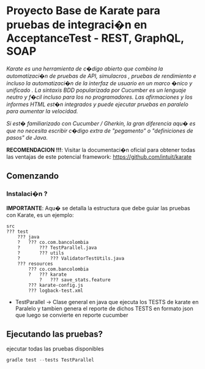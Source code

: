 #  Proyecto Base de Karate para pruebas de integraci�n en AcceptanceTest - REST, GraphQL, SOAP
_Karate es una herramienta de c�digo abierto que combina la automatizaci�n de pruebas de API, simulacros , pruebas de rendimiento e incluso la automatizaci�n de la interfaz de usuario en un marco �nico y unificado . La sintaxis BDD popularizada por Cucumber es un lenguaje neutro y f�cil incluso para los no programadores. Las afirmaciones y los informes HTML est�n integrados y puede ejecutar pruebas en paralelo para aumentar la velocidad._

_Si est� familiarizado con Cucumber / Gherkin, la gran diferencia aqu� es que no necesita escribir c�digo extra de "pegamento" o "definiciones de pasos" de Java._

**RECOMENDACION !!!**: Visitar la documentaci�n oficial para obtener todas las ventajas de este potencial framework: https://github.com/intuit/karate
## Comenzando

### Instalaci�n ?

**IMPORTANTE**: 
Aqu� se detalla la estructura que debe guiar las pruebas con Karate, es un ejemplo:

```
src
??? test
    ??? java
    ?   ??? co.com.bancolombia
    ?       ??? TestParallel.java
    ?       ??? utils
    ?           ??? ValidatorTestUtils.java
    ??? resources
        ??? co.com.bancolombia
        ?   ??? karate
            ?   ??? save_stats.feature
        ??? karate-config.js
        ??? logback-test.xml
```

- TestParallel -> Clase general en java que ejecuta los TESTS de karate en Paralelo y tambien genera el reporte de dichos TESTS en formato json que luego se convierte en reporte cucumber

## Ejecutando las pruebas?

ejecutar todas las pruebas disponibles
```gradle
gradle test --tests TestParallel
```